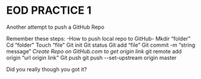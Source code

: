 # EOD PRACTICE 1
Another attempt to push a GitHub Repo

Remember these steps:
-How to push local repo to GitHub-
Mkdir “folder”
Cd “folder"
Touch “file"
Git init
Git status
Git add  “file”
Git commit -m “string message”
*Create Repo on GitHub.com to get origin link*
git remote add origin “url origin link"
Git push
git push --set-upstream origin master

Did you really though you got it?

